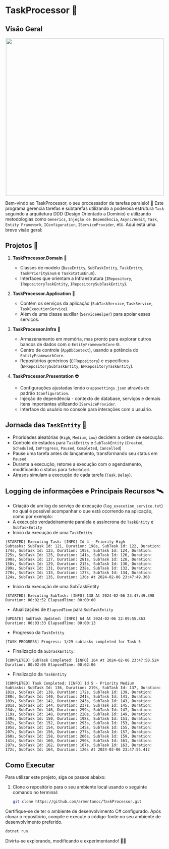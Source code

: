 # TaskProcessor 🚀

## Visão Geral

<div align="center" display="flex">
<img src="https://github.com/armentanoc/TaskProcessor/assets/88147887/9f2c2134-2a20-424e-a00d-a751ed3e9dfc" height="500px">
</div>

Bem-vindo ao TaskProcessor, o seu processador de tarefas paralelo! 🤖 
Este programa gerencia tarefas e subtarefas utilizando a poderosa estrutura `Task` seguindo a arquitetura DDD (Design Orientado a Domínio) e utilizando metodologias como `Generics`, `Injeção de Dependência`, `Async/Await`, `Task`, `Entity Framework`, `IConfiguration`, `IServiceProvider`, etc.
Aqui está uma breve visão geral:

## Projetos 🚀

1. **TaskProcessor.Domain** 🌌
   - Classes de modelo (`BaseEntity`, `SubTaskEntity`, `TaskEntity`, `TaskPriorityEnum` e `TaskStatusEnum`).
   - Interfaces que orientam a Infraestrutura (`IRepository`, `IRepositoryTaskEntity`, `IRepositorySubTaskEntity`).

3. **TaskProcessor.Application** 🚀
   - Contém os serviços da aplicação (`SubTaskService`, `TaskService`, `TaskExecutionService`).
   - Além de uma classe auxiliar (`ServiceHelper`) para apoiar esses serviços.

4. **TaskProcessor.Infra** 🌠
   - Armazenamento em memória, mas pronto para explorar outros bancos de dados com o `EntityFrameworkCore` 🌐.
   - Centro de controle (`AppDbContext`), usando a potência do `EntityFrameworkCore`.
   - Repositórios genéricos (`EFRepository`) e específicos (`EFRepositorySubTaskEntity`, `EFRepositoryTaskEntity`).

5. **TaskProcessor.Presentation** 👽
   - Configurações ajustadas lendo o `appsettings.json` através do padrão `IConfiguration`.
   - Injeção de dependência - contexto de database, serviços e demais itens importantes utilizando `IServiceProvider`.
   - Interface do usuário no console para interações com o usuário.

## Jornada das `TaskEntity` 🌌

- Prioridades aleatórias (`High`, `Medium`, `Low`) decidem a ordem de execução.
- Controle de estados para `TaskEntity` e `SubTaskEntity` (`Created`, `Scheduled`, `InProgress`, `Paused`, `Completed`, `Cancelled`) 
- Pause uma tarefa antes do lançamento, transformando seu status em `Paused`.
- Durante a execução, retome a execução com o agendamento, modificando o status para `Scheduled`.
- Atrasos simulam a execução de cada tarefa (`Task.Delay`).

## Logging de informações e Principais Recursos 🛰️

- Criação de um log do serviço de execução (`log_execution_service.txt`) no qual é possível acompanhar o que está ocorrendo na aplicação, como por exemplo:
- A execução verdadeiramente paralela e assíncrona de `TaskEntity` e `SubTaskEntity`
- Início da execução de uma `TaskEntity`
```
[STARTED] Executing Task: [INFO] Id 4 - Priority High
Subtasks: SubTask Id: 121, Duration: 198s, SubTask Id: 122, Duration: 174s, SubTask Id: 123, Duration: 195s, SubTask Id: 124, Duration: 225s, SubTask Id: 125, Duration: 141s, SubTask Id: 126, Duration: 298s, SubTask Id: 127, Duration: 281s, SubTask Id: 128, Duration: 158s, SubTask Id: 129, Duration: 213s, SubTask Id: 130, Duration: 299s, SubTask Id: 131, Duration: 238s, SubTask Id: 132, Duration: 278s, SubTask Id: 133, Duration: 127s, SubTask Id: 134, Duration: 124s, SubTask Id: 135, Duration: 130s At 2024-02-06 23:47:49.368
```

- Início da execução de uma SubTaskEntity
```
[STARTED] Executing SubTask: [INFO] 138 At 2024-02-06 23:47:49.398 Duration: 00:02:52 ElapsedTime: 00:00:00
```

- Atualizações de `ElapsedTime` para `SubTaskEntity`
```
[UPDATE] SubTask Updated: [INFO] 64 At 2024-02-06 22:09:55.863 Duration: 00:03:33 ElapsedTime: 00:00:13
```

- Progresso da `TaskEntity`
```
[TASK PROGRESS] Progress: 1/29 subtasks completed for Task 5
```

- Finalização da `SubTaskEntity`:
```
[COMPLETED] SubTask Completed: [INFO] 164 At 2024-02-06 23:47:50.524 Duration: 00:02:06 ElapsedTime: 00:02:06
```

- Finalização da `TaskEntity`
```
[COMPLETED] Task Completed: [INFO] Id 5 - Priority Medium
Subtasks: SubTask Id: 136, Duration: 219s, SubTask Id: 137, Duration: 181s, SubTask Id: 138, Duration: 172s, SubTask Id: 139, Duration: 280s, SubTask Id: 140, Duration: 241s, SubTask Id: 141, Duration: 103s, SubTask Id: 142, Duration: 243s, SubTask Id: 143, Duration: 201s, SubTask Id: 144, Duration: 237s, SubTask Id: 145, Duration: 234s, SubTask Id: 146, Duration: 299s, SubTask Id: 147, Duration: 119s, SubTask Id: 148, Duration: 220s, SubTask Id: 149, Duration: 149s, SubTask Id: 150, Duration: 198s, SubTask Id: 151, Duration: 282s, SubTask Id: 152, Duration: 293s, SubTask Id: 153, Duration: 195s, SubTask Id: 154, Duration: 145s, SubTask Id: 155, Duration: 207s, SubTask Id: 156, Duration: 277s, SubTask Id: 157, Duration: 260s, SubTask Id: 158, Duration: 266s, SubTask Id: 159, Duration: 141s, SubTask Id: 160, Duration: 290s, SubTask Id: 161, Duration: 297s, SubTask Id: 162, Duration: 107s, SubTask Id: 163, Duration: 172s, SubTask Id: 164, Duration: 126s At 2024-02-06 23:47:55.412
```


## Como Executar

Para utilizar este projeto, siga os passos abaixo:

1. Clone o repositório para o seu ambiente local usando o seguinte comando no terminal:

   ```bash
   git clone https://github.com/armentanoc/TaskProcessor.git
   
Certifique-se de ter o ambiente de desenvolvimento C# configurado. Após clonar o repositório, compile e execute o código-fonte no seu ambiente de desenvolvimento preferido.

  ```bash
  dotnet run
  ```

Divirta-se explorando, modificando e experimentando! 🌌🌠
